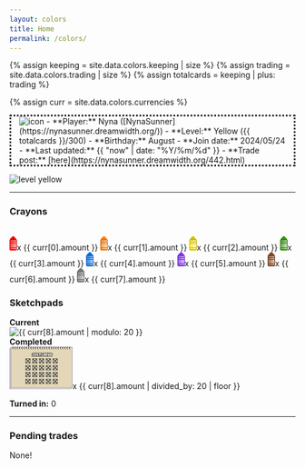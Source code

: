```yaml
---
layout: colors
title: Home
permalink: /colors/
---
```


<!-- Some liquid stuff -->
{% assign keeping = site.data.colors.keeping | size %}
{% assign trading = site.data.colors.trading | size %}
{% assign totalcards = keeping | plus: trading %}

{% assign curr = site.data.colors.currencies %}
<!-- End liquid stuff -->


<div class="flexing">
<div markdown="1" class="flexing" style="border: 3px dotted; padding: 0 1em; margin-bottom:1em">
<img src="https://i.imgur.com/aYVApfm.png" alt="icon" id="pfp">
- **Player:** Nyna ([NynaSunner](https://nynasunner.dreamwidth.org/))
- **Level:** Yellow ({{ totalcards }}/300)
- **Birthday:** August
- **Join date:** 2024/05/24
- **Last updated:** {{ "now" | date: "%Y/%m/%d" }}
- **Trade post:** [here](https://nynasunner.dreamwidth.org/442.html)
</div>
</div>
<div class="center">
    <img src="https://colors-tcg.eu/banners/level_january04_03.gif" alt="level yellow">
</div>

***

<div id="crayonscontainer">
    <h3>Crayons</h3>
    <br>
    <span><img src="/assets/img/colors/currency/redcrayon.gif">x {{ curr[0].amount }}</span>
    <span><img src="/assets/img/colors/currency/orangecrayon.gif">x {{ curr[1].amount }}</span>
    <span><img src="/assets/img/colors/currency/yellowcrayon.gif">x {{ curr[2].amount }}</span>
    <span><img src="/assets/img/colors/currency/greencrayon.gif">x {{ curr[3].amount }}</span>
    <span><img src="/assets/img/colors/currency/bluecrayon.gif">x {{ curr[4].amount }}</span>
    <span><img src="/assets/img/colors/currency/purplecrayon.gif">x {{ curr[5].amount }}</span>
    <span><img src="/assets/img/colors/currency/browncrayon.gif">x {{ curr[6].amount }}</span>
    <span><img src="/assets/img/colors/currency/graycrayon.gif">x {{ curr[7].amount }}</span>
</div>

<div class="flexing">
    <div id="sketchpads">
        <h3>Sketchpads</h3>
        <div class="flexing">
            <div>
                <b>Current</b><br>
                <img src="/assets/img/colors/sketchpads/sketchpad{{ curr[8].amount | modulo: 20 }}.gif" alt="{{ curr[8].amount | modulo: 20 }}" title="{{ curr[8].amount | modulo: 20 }}/20">
            </div>
            <div>
                <b>Completed</b><br>
                <img src="/assets/img/colors/sketchpads/sketchpad20.gif">x {{ curr[8].amount | divided_by: 20 | floor }}
            </div>
            <div>
                <p><b>Turned in:</b> 0</p>
            </div>
        </div>
    </div>
</div>

***
### Pending trades

None!